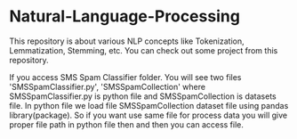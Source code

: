# Natural-Language-Processing
This repository is about various NLP concepts like Tokenization, Lemmatization, Stemming, etc. You can check out some project from this repository.

If you access SMS Spam Classifier folder. You will see two files 'SMSSpamClassifier.py', 'SMSSpamCollection' 
where SMSSpamClassifier.py is python file and SMSSpamCollection is datasets file.
In python file we load file SMSSpamCollection dataset file using pandas library(package).
So if you want use same file for process data you will give proper file path in python file
then and then you can access file.
